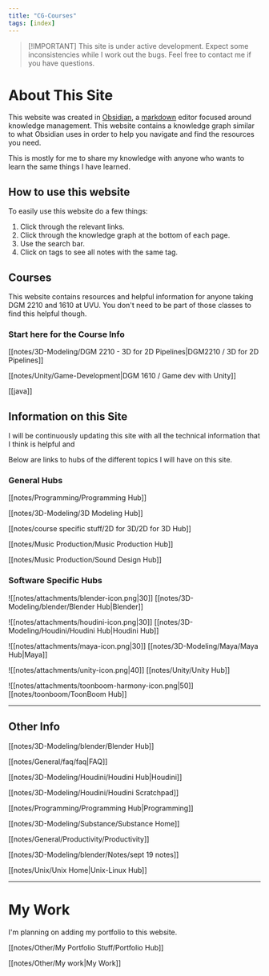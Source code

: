 ```yaml
---
title: "CG-Courses"
tags: [index]
---
```


>[!IMPORTANT] This site is under active development. Expect some inconsistencies while I work out the bugs. Feel free to contact me if you have questions.


# About This Site
This website was created in [Obsidian](https://obsidian.md/), a [markdown](https://www.markdownguide.org/) editor focused around knowledge management. This website contains a knowledge graph similar to what Obsidian uses in order to help you navigate and find the resources you need.

This is mostly for me to share my knowledge with anyone who wants to learn the same things I have learned.



## How to use this website
To easily use this website do a few things:
1. Click through the relevant links.
2. Click through the knowledge graph at the bottom of each page.
3. Use the search bar.
4. Click on tags to see all notes with the same tag.


## Courses
This website contains resources and helpful information for anyone taking DGM 2210 and 1610 at UVU. You don't need to be part of those classes to find this helpful though.


### Start here for the Course Info

[[notes/3D-Modeling/DGM 2210 - 3D for 2D Pipelines|DGM2210 / 3D for 2D Pipelines]]

[[notes/Unity/Game-Development|DGM 1610 / Game dev with Unity]]

[[java]]



## Information on this Site

I will be continuously updating this site with all the technical information that I think is helpful and 

Below are links to hubs of the different topics I will have on this site.

### General Hubs

[[notes/Programming/Programming Hub]]

[[notes/3D-Modeling/3D Modeling Hub]]

[[notes/course specific stuff/2D for 3D/2D for 3D Hub]]

[[notes/Music Production/Music Production Hub]]

[[notes/Music Production/Sound Design Hub]]

### Software Specific Hubs

![[notes/attachments/blender-icon.png|30]] [[notes/3D-Modeling/blender/Blender Hub|Blender]]

![[notes/attachments/houdini-icon.png|30]] [[notes/3D-Modeling/Houdini/Houdini Hub|Houdini Hub]]

![[notes/attachments/maya-icon.png|30]] [[notes/3D-Modeling/Maya/Maya Hub|Maya]]

![[notes/attachments/unity-icon.png|40]] [[notes/Unity/Unity Hub]]

![[notes/attachments/toonboom-harmony-icon.png|50]][[notes/toonboom/ToonBoom Hub]]



---

## Other Info

[[notes/3D-Modeling/blender/Blender Hub]]

[[notes/General/faq/faq|FAQ]]

[[notes/3D-Modeling/Houdini/Houdini Hub|Houdini]]

[[notes/3D-Modeling/Houdini/Houdini Scratchpad]]

[[notes/Programming/Programming Hub|Programming]]

[[notes/3D-Modeling/Substance/Substance Home]]

[[notes/General/Productivity/Productivity]]

[[notes/3D-Modeling/blender/Notes/sept 19 notes]]

[[notes/Unix/Unix Home|Unix-Linux Hub]]

---

# My Work

I'm planning on adding my portfolio to this website.

[[notes/Other/My Portfolio Stuff/Portfolio Hub]]

[[notes/Other/My work|My Work]]


